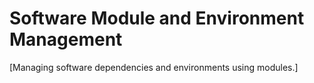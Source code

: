 # Software Module and Environment Management

[Managing software dependencies and environments using modules.]